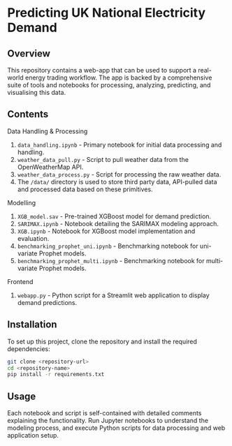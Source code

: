 # Predicting UK National Electricity Demand 

## Overview
This repository contains a web-app that can be used to support a real-world energy trading workflow. The app is backed by a comprehensive suite of tools and notebooks for processing, analyzing, predicting, and visualising this data. 

## Contents
Data Handling & Processing
1. `data_handling.ipynb` - Primary notebook for initial data processing and handling.
3. `weather_data_pull.py` - Script to pull weather data from the OpenWeatherMap API.
4. `weather_data_process.py` - Script for processing the raw weather data.
5. The `/data/` directory is used to store third party data, API-pulled data and processed data based on these primitives.

Modelling
1. `XGB_model.sav` - Pre-trained XGBoost model for demand prediction.
2. `SARIMAX.ipynb` - Notebook detailing the SARIMAX modeling approach.
3. `XGB.ipynb` - Notebook for XGBoost model implementation and evaluation.
4. `benchmarking_prophet_uni.ipynb` - Benchmarking notebook for uni-variate Prophet models.
5. `benchmarking_prophet_multi.ipynb` - Benchmarking notebook for multi-variate Prophet models.

Frontend
1. `webapp.py` - Python script for a Streamlit web application to display demand predictions.


## Installation
To set up this project, clone the repository and install the required dependencies:
```bash
git clone <repository-url>
cd <repository-name>
pip install -r requirements.txt
```

## Usage
Each notebook and script is self-contained with detailed comments explaining the functionality. Run Jupyter notebooks to understand the modeling process, and execute Python scripts for data processing and web application setup.
